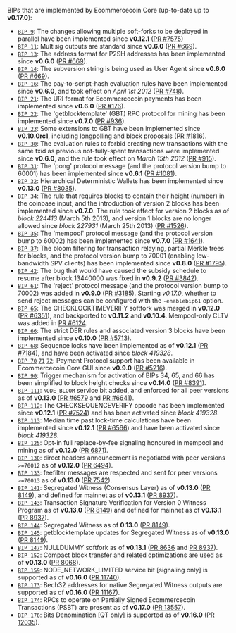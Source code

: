 BIPs that are implemented by Ecommercecoin Core (up-to-date up to **v0.17.0**):

* [`BIP 9`](https://github.com/ecommercecoin/bips/blob/master/bip-0009.mediawiki): The changes allowing multiple soft-forks to be deployed in parallel have been implemented since **v0.12.1**  ([PR #7575](https://github.com/ecommercecoin/ecommercecoin/pull/7575))
* [`BIP 11`](https://github.com/ecommercecoin/bips/blob/master/bip-0011.mediawiki): Multisig outputs are standard since **v0.6.0** ([PR #669](https://github.com/ecommercecoin/ecommercecoin/pull/669)).
* [`BIP 13`](https://github.com/ecommercecoin/bips/blob/master/bip-0013.mediawiki): The address format for P2SH addresses has been implemented since **v0.6.0** ([PR #669](https://github.com/ecommercecoin/ecommercecoin/pull/669)).
* [`BIP 14`](https://github.com/ecommercecoin/bips/blob/master/bip-0014.mediawiki): The subversion string is being used as User Agent since **v0.6.0** ([PR #669](https://github.com/ecommercecoin/ecommercecoin/pull/669)).
* [`BIP 16`](https://github.com/ecommercecoin/bips/blob/master/bip-0016.mediawiki): The pay-to-script-hash evaluation rules have been implemented since **v0.6.0**, and took effect on *April 1st 2012* ([PR #748](https://github.com/ecommercecoin/ecommercecoin/pull/748)).
* [`BIP 21`](https://github.com/ecommercecoin/bips/blob/master/bip-0021.mediawiki): The URI format for Ecommercecoin payments has been implemented since **v0.6.0** ([PR #176](https://github.com/ecommercecoin/ecommercecoin/pull/176)).
* [`BIP 22`](https://github.com/ecommercecoin/bips/blob/master/bip-0022.mediawiki): The 'getblocktemplate' (GBT) RPC protocol for mining has been implemented since **v0.7.0** ([PR #936](https://github.com/ecommercecoin/ecommercecoin/pull/936)).
* [`BIP 23`](https://github.com/ecommercecoin/bips/blob/master/bip-0023.mediawiki): Some extensions to GBT have been implemented since **v0.10.0rc1**, including longpolling and block proposals ([PR #1816](https://github.com/ecommercecoin/ecommercecoin/pull/1816)).
* [`BIP 30`](https://github.com/ecommercecoin/bips/blob/master/bip-0030.mediawiki): The evaluation rules to forbid creating new transactions with the same txid as previous not-fully-spent transactions were implemented since **v0.6.0**, and the rule took effect on *March 15th 2012* ([PR #915](https://github.com/ecommercecoin/ecommercecoin/pull/915)).
* [`BIP 31`](https://github.com/ecommercecoin/bips/blob/master/bip-0031.mediawiki): The 'pong' protocol message (and the protocol version bump to 60001) has been implemented since **v0.6.1** ([PR #1081](https://github.com/ecommercecoin/ecommercecoin/pull/1081)).
* [`BIP 32`](https://github.com/ecommercecoin/bips/blob/master/bip-0032.mediawiki): Hierarchical Deterministic Wallets has been implemented since **v0.13.0** ([PR #8035](https://github.com/ecommercecoin/ecommercecoin/pull/8035)).
* [`BIP 34`](https://github.com/ecommercecoin/bips/blob/master/bip-0034.mediawiki): The rule that requires blocks to contain their height (number) in the coinbase input, and the introduction of version 2 blocks has been implemented since **v0.7.0**. The rule took effect for version 2 blocks as of *block 224413* (March 5th 2013), and version 1 blocks are no longer allowed since *block 227931* (March 25th 2013) ([PR #1526](https://github.com/ecommercecoin/ecommercecoin/pull/1526)).
* [`BIP 35`](https://github.com/ecommercecoin/bips/blob/master/bip-0035.mediawiki): The 'mempool' protocol message (and the protocol version bump to 60002) has been implemented since **v0.7.0** ([PR #1641](https://github.com/ecommercecoin/ecommercecoin/pull/1641)).
* [`BIP 37`](https://github.com/ecommercecoin/bips/blob/master/bip-0037.mediawiki): The bloom filtering for transaction relaying, partial Merkle trees for blocks, and the protocol version bump to 70001 (enabling low-bandwidth SPV clients) has been implemented since **v0.8.0** ([PR #1795](https://github.com/ecommercecoin/ecommercecoin/pull/1795)).
* [`BIP 42`](https://github.com/ecommercecoin/bips/blob/master/bip-0042.mediawiki): The bug that would have caused the subsidy schedule to resume after block 13440000 was fixed in **v0.9.2** ([PR #3842](https://github.com/ecommercecoin/ecommercecoin/pull/3842)).
* [`BIP 61`](https://github.com/ecommercecoin/bips/blob/master/bip-0061.mediawiki): The 'reject' protocol message (and the protocol version bump to 70002) was added in **v0.9.0** ([PR #3185](https://github.com/ecommercecoin/ecommercecoin/pull/3185)). Starting *v0.17.0*, whether to send reject messages can be configured with the `-enablebip61` option.
* [`BIP 65`](https://github.com/ecommercecoin/bips/blob/master/bip-0065.mediawiki): The CHECKLOCKTIMEVERIFY softfork was merged in **v0.12.0** ([PR #6351](https://github.com/ecommercecoin/ecommercecoin/pull/6351)), and backported to **v0.11.2** and **v0.10.4**. Mempool-only CLTV was added in [PR #6124](https://github.com/ecommercecoin/ecommercecoin/pull/6124).
* [`BIP 66`](https://github.com/ecommercecoin/bips/blob/master/bip-0066.mediawiki): The strict DER rules and associated version 3 blocks have been implemented since **v0.10.0** ([PR #5713](https://github.com/ecommercecoin/ecommercecoin/pull/5713)).
* [`BIP 68`](https://github.com/ecommercecoin/bips/blob/master/bip-0068.mediawiki): Sequence locks have been implemented as of **v0.12.1**  ([PR #7184](https://github.com/ecommercecoin/ecommercecoin/pull/7184)), and have been activated since *block 419328*.
* [`BIP 70`](https://github.com/ecommercecoin/bips/blob/master/bip-0070.mediawiki) [`71`](https://github.com/ecommercecoin/bips/blob/master/bip-0071.mediawiki) [`72`](https://github.com/ecommercecoin/bips/blob/master/bip-0072.mediawiki): Payment Protocol support has been available in Ecommercecoin Core GUI since **v0.9.0** ([PR #5216](https://github.com/ecommercecoin/ecommercecoin/pull/5216)).
* [`BIP 90`](https://github.com/ecommercecoin/bips/blob/master/bip-0090.mediawiki): Trigger mechanism for activation of BIPs 34, 65, and 66 has been simplified to block height checks since **v0.14.0** ([PR #8391](https://github.com/ecommercecoin/ecommercecoin/pull/8391)).
* [`BIP 111`](https://github.com/ecommercecoin/bips/blob/master/bip-0111.mediawiki): `NODE_BLOOM` service bit added, and enforced for all peer versions as of **v0.13.0** ([PR #6579](https://github.com/ecommercecoin/ecommercecoin/pull/6579) and [PR #6641](https://github.com/ecommercecoin/ecommercecoin/pull/6641)).
* [`BIP 112`](https://github.com/ecommercecoin/bips/blob/master/bip-0112.mediawiki): The CHECKSEQUENCEVERIFY opcode has been implemented since **v0.12.1** ([PR #7524](https://github.com/ecommercecoin/ecommercecoin/pull/7524)) and has been activated since *block 419328*.
* [`BIP 113`](https://github.com/ecommercecoin/bips/blob/master/bip-0113.mediawiki): Median time past lock-time calculations have been implemented since **v0.12.1** ([PR #6566](https://github.com/ecommercecoin/ecommercecoin/pull/6566)) and have been activated since *block 419328*.
* [`BIP 125`](https://github.com/ecommercecoin/bips/blob/master/bip-0125.mediawiki): Opt-in full replace-by-fee signaling honoured in mempool and mining as of **v0.12.0** ([PR 6871](https://github.com/ecommercecoin/ecommercecoin/pull/6871)).
* [`BIP 130`](https://github.com/ecommercecoin/bips/blob/master/bip-0130.mediawiki): direct headers announcement is negotiated with peer versions `>=70012` as of **v0.12.0** ([PR 6494](https://github.com/ecommercecoin/ecommercecoin/pull/6494)).
* [`BIP 133`](https://github.com/ecommercecoin/bips/blob/master/bip-0133.mediawiki): feefilter messages are respected and sent for peer versions `>=70013` as of **v0.13.0** ([PR 7542](https://github.com/ecommercecoin/ecommercecoin/pull/7542)).
* [`BIP 141`](https://github.com/ecommercecoin/bips/blob/master/bip-0141.mediawiki): Segregated Witness (Consensus Layer) as of **v0.13.0** ([PR 8149](https://github.com/ecommercecoin/ecommercecoin/pull/8149)), and defined for mainnet as of **v0.13.1** ([PR 8937](https://github.com/ecommercecoin/ecommercecoin/pull/8937)).
* [`BIP 143`](https://github.com/ecommercecoin/bips/blob/master/bip-0143.mediawiki): Transaction Signature Verification for Version 0 Witness Program as of **v0.13.0** ([PR 8149](https://github.com/ecommercecoin/ecommercecoin/pull/8149)) and defined for mainnet as of **v0.13.1** ([PR 8937](https://github.com/ecommercecoin/ecommercecoin/pull/8937)).
* [`BIP 144`](https://github.com/ecommercecoin/bips/blob/master/bip-0144.mediawiki): Segregated Witness as of **0.13.0** ([PR 8149](https://github.com/ecommercecoin/ecommercecoin/pull/8149)).
* [`BIP 145`](https://github.com/ecommercecoin/bips/blob/master/bip-0145.mediawiki): getblocktemplate updates for Segregated Witness as of **v0.13.0** ([PR 8149](https://github.com/ecommercecoin/ecommercecoin/pull/8149)).
* [`BIP 147`](https://github.com/ecommercecoin/bips/blob/master/bip-0147.mediawiki): NULLDUMMY softfork as of **v0.13.1** ([PR 8636](https://github.com/ecommercecoin/ecommercecoin/pull/8636) and [PR 8937](https://github.com/ecommercecoin/ecommercecoin/pull/8937)).
* [`BIP 152`](https://github.com/ecommercecoin/bips/blob/master/bip-0152.mediawiki): Compact block transfer and related optimizations are used as of **v0.13.0** ([PR 8068](https://github.com/ecommercecoin/ecommercecoin/pull/8068)).
* [`BIP 159`](https://github.com/ecommercecoin/bips/blob/master/bip-0159.mediawiki): NODE_NETWORK_LIMITED service bit [signaling only] is supported as of **v0.16.0** ([PR 11740](https://github.com/ecommercecoin/ecommercecoin/pull/11740)).
* [`BIP 173`](https://github.com/ecommercecoin/bips/blob/master/bip-0173.mediawiki): Bech32 addresses for native Segregated Witness outputs are supported as of **v0.16.0** ([PR 11167](https://github.com/ecommercecoin/ecommercecoin/pull/11167)).
* [`BIP 174`](https://github.com/ecommercecoin/bips/blob/master/bip-0174.mediawiki): RPCs to operate on Partially Signed Ecommercecoin Transactions (PSBT) are present as of **v0.17.0** ([PR 13557](https://github.com/ecommercecoin/ecommercecoin/pull/13557)).
* [`BIP 176`](https://github.com/ecommercecoin/bips/blob/master/bip-0176.mediawiki): Bits Denomination [QT only] is supported as of **v0.16.0** ([PR 12035](https://github.com/ecommercecoin/ecommercecoin/pull/12035)).
